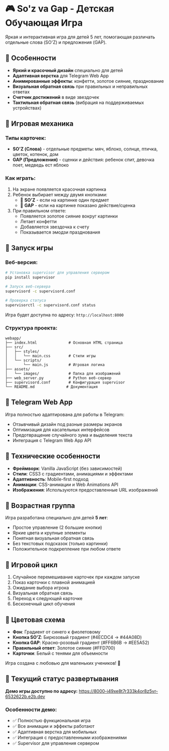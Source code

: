 # 🎮 So'z va Gap - Детская Обучающая Игра

Яркая и интерактивная игра для детей 5 лет, помогающая различать отдельные слова (SO'Z) и предложения (GAP).

## 🌟 Особенности

- **Яркий и красочный дизайн** специально для детей
- **Адаптивная верстка** для Telegram Web App
- **Анимированные эффекты**: конфетти, золотое сияние, празднование
- **Визуальная обратная связь** при правильных и неправильных ответах
- **Счетчик достижений** в виде звездочек
- **Тактильная обратная связь** (вибрация на поддерживаемых устройствах)

## 🎯 Игровая механика

### Типы карточек:
- **SO'Z (Слова)** - отдельные предметы: мяч, яблоко, солнце, птичка, цветок, котенок, дом
- **GAP (Предложения)** - сценки и действия: ребенок спит, девочка поет, медведь ест яблоко

### Как играть:
1. На экране появляется красочная картинка
2. Ребенок выбирает между двумя кнопками:
   - 🔵 **SO'Z** - если на картинке один предмет
   - 🔴 **GAP** - если на картинке показано действие/сценка
3. При правильном ответе:
   - Появляется золотое сияние вокруг картинки
   - Летает конфетти
   - Добавляется звездочка к счету
   - Показывается эмодзи празднования

## 🚀 Запуск игры

### Веб-версия:
```bash
# Установка supervisor для управления сервером
pip install supervisor

# Запуск веб-сервера
supervisord -c supervisord.conf

# Проверка статуса
supervisorctl -c supervisord.conf status
```

Игра будет доступна по адресу: `http://localhost:8000`

### Структура проекта:
```
webapp/
├── index.html              # Основная HTML страница
├── src/
│   ├── styles/
│   │   └── main.css        # Стили игры
│   └── scripts/
│       └── main.js         # Игровая логика
├── assets/
│   └── images/             # Папка для изображений
├── web_server.py           # Python веб-сервер
├── supervisord.conf        # Конфигурация supervisor
└── README.md              # Документация
```

## 📱 Telegram Web App

Игра полностью адаптирована для работы в Telegram:
- Отзывчивый дизайн под разные размеры экранов
- Оптимизация для касательных интерфейсов
- Предотвращение случайного зума и выделения текста
- Интеграция с Telegram Web App API

## 🎨 Технические особенности

- **Фреймворк**: Vanilla JavaScript (без зависимостей)
- **Стили**: CSS3 с градиентами, анимациями и эффектами
- **Адаптивность**: Mobile-first подход
- **Анимации**: CSS-анимации и Web Animations API
- **Изображения**: Используются предоставленные URL изображений

## 👶 Возрастная группа

Игра разработана специально для детей **5 лет**:
- Простое управление (2 большие кнопки)
- Яркие цвета и крупные элементы
- Понятная визуальная обратная связь
- Без текстовых подсказок (только картинки)
- Положительное подкрепление при любом ответе

## 🔄 Игровой цикл

1. Случайное перемешивание карточек при каждом запуске
2. Показ карточки с плавной анимацией
3. Ожидание выбора игрока
4. Визуальная обратная связь
5. Переход к следующей карточке
6. Бесконечный цикл обучения

## 🌈 Цветовая схема

- **Фон**: Градиент от синего к фиолетовому
- **Кнопка SO'Z**: Бирюзовый градиент (#4ECDC4 → #44A08D)  
- **Кнопка GAP**: Красно-розовый градиент (#FF6B6B → #EE5A52)
- **Правильный ответ**: Золотое сияние (#FFD700)
- **Карточки**: Белый с тенями для объемности

Игра создана с любовью для маленьких учеников! 🌟

## 🚀 Текущий статус развертывания

**Демо игры доступно по адресу:** https://8000-i49xe8t7r333k4or8z5vr-6532622b.e2b.dev

### Особенности демо:
- ✅ Полностью функциональная игра
- ✅ Все анимации и эффекты работают
- ✅ Адаптивная верстка для мобильных
- ✅ Интеграция с предоставленными изображениями
- ✅ Supervisor для управления сервером